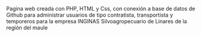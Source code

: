 Pagina web creada con PHP, HTML y Css, con conexión a base de datos de Github para administrar usuarios de tipo contratista, transportista y temporeros para la empresa INGINAS Silvoagropecuario de Linares de la región del maule
